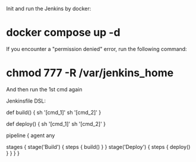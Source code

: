 Init and run the Jenkins by docker:
# docker compose up -d

If you encounter a "permission denied" error, run the following command:
# chmod 777 -R /var/jenkins_home
And then run the 1st cmd again


Jenkinsfile DSL:

def build() {
  sh '[cmd_1]'
  sh '[cmd_2]'
}

def deploy() {
  sh '[cmd_1]'
  sh '[cmd_2]'
}

pipeline {
  agent any

  stages {
    stage('Build') {
      steps {
        build()
      }
    }
    stage('Deploy') {
      steps {
        deploy()
      }
    }
  }
}
